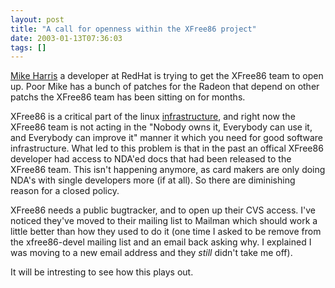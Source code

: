 ```yaml
---
layout: post
title: "A call for openness within the XFree86 project"
date: 2003-01-13T07:36:03
tags: []
---
```


[Mike Harris][1] a developer at RedHat is trying to get the XFree86 team to open up. Poor Mike has a bunch of patches for the Radeon that depend on other patchs the XFree86 team has been sitting on for months.

XFree86 is a critical part of the linux [ infrastructure][2], and right now the XFree86 team is not acting in the "Nobody owns it, Everybody can use it, and Everybody can improve it" manner it which you need for good software infrastructure. What led to this problem is that in the past an offical XFree86 developer had access to NDA'ed docs that had been released to the XFree86 team. This isn't happening anymore, as card makers are only doing NDA's with single developers more (if at all). So there are diminishing reason for a closed policy.

XFree86 needs a public bugtracker, and to open up their CVS access. I've noticed they've moved to their mailing list to Mailman which should work a little better than how they used to do it (one time I asked to be remove from the xfree86-devel mailing list and an email back asking why. I explained I was moving to a new email address and they *still* didn't take me off).

It will be intresting to see how this plays out.

   [1]: http://www.advogato.org/person/mharris/
   [2]: http://conferences.oreillynet.com/presentations/os2002/doc/source/slide01.html
